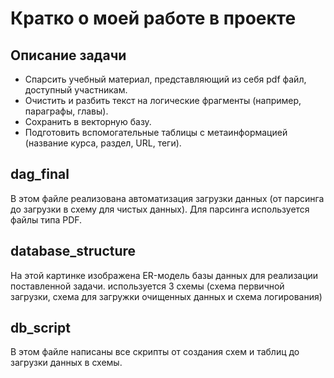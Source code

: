 #  Кратко о моей работе в проекте

## Описание задачи 
* Спарсить учебный материал, представляющий из себя pdf файл, доступный участникам.
* Очистить и разбить текст на логические фрагменты (например, параграфы, главы).
* Сохранить в векторную базу.
* Подготовить вспомогательные таблицы с метаинформацией (название курса, раздел, URL, теги).

## dag_final
В этом файле реализована автоматизация загрузки данных (от парсинга до загрузки в схему для чистых данных).
Для парсинга используется файлы типа PDF.

## database_structure
На этой картинке изображена ER-модель базы данных для реализации поставленной задачи. используется 3 схемы (схема первичной загрузки, схема для загружки очищенных данных и схема логирования)

## db_script
В этом файле написаны все скрипты от создания схем и таблиц до загрузки данных в схемы.
